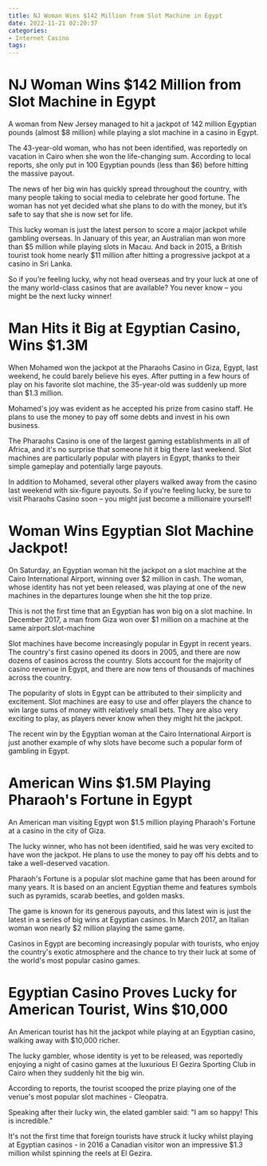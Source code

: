 ```yaml
---
title: NJ Woman Wins $142 Million from Slot Machine in Egypt
date: 2022-11-21 02:20:37
categories:
- Internet Casino
tags:
---
```



#  NJ Woman Wins $142 Million from Slot Machine in Egypt

A woman from New Jersey managed to hit a jackpot of 142 million Egyptian pounds (almost $8 million) while playing a slot machine in a casino in Egypt.

The 43-year-old woman, who has not been identified, was reportedly on vacation in Cairo when she won the life-changing sum. According to local reports, she only put in 100 Egyptian pounds (less than $6) before hitting the massive payout.

The news of her big win has quickly spread throughout the country, with many people taking to social media to celebrate her good fortune. The woman has not yet decided what she plans to do with the money, but it’s safe to say that she is now set for life.

This lucky woman is just the latest person to score a major jackpot while gambling overseas. In January of this year, an Australian man won more than $5 million while playing slots in Macau. And back in 2015, a British tourist took home nearly $11 million after hitting a progressive jackpot at a casino in Sri Lanka.

So if you’re feeling lucky, why not head overseas and try your luck at one of the many world-class casinos that are available? You never know – you might be the next lucky winner!

#  Man Hits it Big at Egyptian Casino, Wins $1.3M

When Mohamed won the jackpot at the Pharaohs Casino in Giza, Egypt, last weekend, he could barely believe his eyes. After putting in a few hours of play on his favorite slot machine, the 35-year-old was suddenly up more than $1.3 million. 

Mohamed's joy was evident as he accepted his prize from casino staff. He plans to use the money to pay off some debts and invest in his own business. 

The Pharaohs Casino is one of the largest gaming establishments in all of Africa, and it's no surprise that someone hit it big there last weekend. Slot machines are particularly popular with players in Egypt, thanks to their simple gameplay and potentially large payouts. 

In addition to Mohamed, several other players walked away from the casino last weekend with six-figure payouts. So if you're feeling lucky, be sure to visit Pharaohs Casino soon – you might just become a millionaire yourself!

#  Woman Wins Egyptian Slot Machine Jackpot!

On Saturday, an Egyptian woman hit the jackpot on a slot machine at the Cairo International Airport, winning over $2 million in cash. The woman, whose identity has not yet been released, was playing at one of the new machines in the departures lounge when she hit the top prize.

This is not the first time that an Egyptian has won big on a slot machine. In December 2017, a man from Giza won over $1 million on a machine at the same airport.slot-machine

Slot machines have become increasingly popular in Egypt in recent years. The country's first casino opened its doors in 2005, and there are now dozens of casinos across the country. Slots account for the majority of casino revenue in Egypt, and there are now tens of thousands of machines across the country.

The popularity of slots in Egypt can be attributed to their simplicity and excitement. Slot machines are easy to use and offer players the chance to win large sums of money with relatively small bets. They are also very exciting to play, as players never know when they might hit the jackpot.

The recent win by the Egyptian woman at the Cairo International Airport is just another example of why slots have become such a popular form of gambling in Egypt.

#  American Wins $1.5M Playing Pharaoh's Fortune in Egypt

An American man visiting Egypt won $1.5 million playing Pharaoh's Fortune at a casino in the city of Giza.

The lucky winner, who has not been identified, said he was very excited to have won the jackpot. He plans to use the money to pay off his debts and to take a well-deserved vacation.

Pharaoh's Fortune is a popular slot machine game that has been around for many years. It is based on an ancient Egyptian theme and features symbols such as pyramids, scarab beetles, and golden masks.

The game is known for its generous payouts, and this latest win is just the latest in a series of big wins at Egyptian casinos. In March 2017, an Italian woman won nearly $2 million playing the same game.

Casinos in Egypt are becoming increasingly popular with tourists, who enjoy the country's exotic atmosphere and the chance to try their luck at some of the world's most popular casino games.

#  Egyptian Casino Proves Lucky for American Tourist, Wins $10,000

An American tourist has hit the jackpot while playing at an Egyptian casino, walking away with $10,000 richer.

The lucky gambler, whose identity is yet to be released, was reportedly enjoying a night of casino games at the luxurious El Gezira Sporting Club in Cairo when they suddenly hit the big win.

According to reports, the tourist scooped the prize playing one of the venue's most popular slot machines - Cleopatra.

Speaking after their lucky win, the elated gambler said: "I am so happy! This is incredible."

It's not the first time that foreign tourists have struck it lucky whilst playing at Egyptian casinos - in 2016 a Canadian visitor won an impressive $1.3 million whilst spinning the reels at El Gezira.